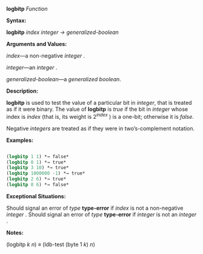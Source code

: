 **logbitp** *Function* 



**Syntax:** 



**logbitp** *index integer → generalized-boolean* 



**Arguments and Values:** 



*index*—a non-negative *integer* . 



*integer*—an *integer* . 



*generalized-boolean*—a *generalized boolean*. 







 



 



**Description:** 



<b>logbitp</b> is used to test the value of a particular bit in <i>integer</i>, that is treated as if it were binary. The value of <b>logbitp</b> is <i>true</i> if the bit in <i>integer</i> whose index is <i>index</i> (that is, its weight is 2<i><sup>index</sup></i> ) is a one-bit; otherwise it is <i>false</i>. 



Negative *integers* are treated as if they were in two’s-complement notation. 



**Examples:**
```lisp

(logbitp 1 1) *→ false* 
(logbitp 0 1) *→ true* 
(logbitp 3 10) *→ true* 
(logbitp 1000000 -1) *→ true* 
(logbitp 2 6) *→ true* 
(logbitp 0 6) *→ false* 

```
**Exceptional Situations:** 



Should signal an error of *type* **type-error** if *index* is not a non-negative *integer* . Should signal an error of *type* **type-error** if *integer* is not an *integer* . 



**Notes:** 



(logbitp *k n*) *≡* (ldb-test (byte 1 *k*) *n*) 



